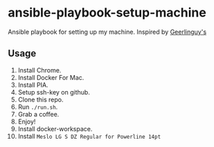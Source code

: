 # ansible-playbook-setup-machine
Ansible playbook for setting up my machine. Inspired by [Geerlinguy's](https://github.com/geerlingguy/mac-dev-playbook)

## Usage
1. Install Chrome.
1. Install Docker For Mac.
1. Install PIA.
1. Setup ssh-key on github.
1. Clone this repo.
1. Run `./run.sh`.
1. Grab a coffee.
1. Enjoy!
1. Install docker-workspace.
1. Install `Meslo LG S DZ Regular for Powerline 14pt`
